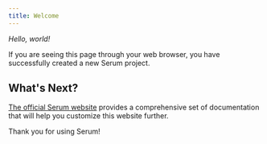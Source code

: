 ```yaml
---
title: Welcome
---
```


*Hello, world!*

If you are seeing this page through your web browser, you have successfully
created a new Serum project.

## What's Next?

[The official Serum website](https://dalgona.github.io/Serum/docs) provides
a comprehensive set of documentation that will help you customize this website
further.

Thank you for using Serum!
